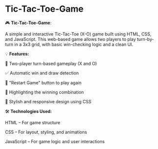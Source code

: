 # Tic-Tac-Toe-Game

🎮 **Tic-Tac-Toe-Game**:

A simple and interactive Tic-Tac-Toe (X-O) game built using HTML, CSS, and JavaScript. This web-based game allows two players to play turn-by-turn in a 3x3 grid, with basic win-checking logic and a clean UI.

💡 **Features:**

🔁 Two-player turn-based gameplay (X and O)

✅ Automatic win and draw detection

🔄 "Restart Game" button to play again

🧠 Highlighting the winning combination

🎨 Stylish and responsive design using CSS

🛠️ **Technologies Used:**


HTML – For game structure

CSS – For layout, styling, and animations

JavaScript – For game logic and user interactions
